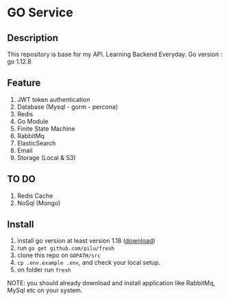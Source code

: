 # GO Service
## Description

This repository is base for my API.
Learning Backend Everyday.
Go version : go 1.12.8

## Feature
1. JWT token authentication
1. Database (Mysql - gorm - percona)
1. Redis
1. Go Module
1. Finite State Machine
1. RabbitMq
1. ElasticSearch
1. Email
1. Storage (Local & S3)

## TO DO
1. Redis Cache
1. NoSql (Mongo)

## Install
1. install go version at least version 1.18 ([download](https://golang.org/dl/))
1. run `go get github.com/pilu/fresh`
1. clone this repo on `GOPATH/src`
1. `cp .env.example .env`, and check your local setup.
1. on folder run `fresh`

NOTE: 
you should already download and install application like 
RabbitMq, MySql etc on your system.
